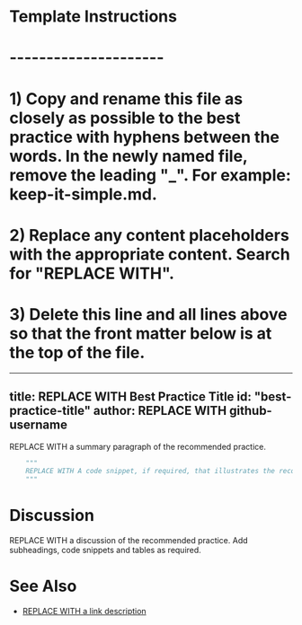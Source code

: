 # Template Instructions
# ---------------------
# 1) Copy and rename this file as closely as possible to the best practice with hyphens between the words. In the newly named file, remove the leading "_". For example: keep-it-simple.md.
# 2) Replace any content placeholders with the appropriate content. Search for "REPLACE WITH".
# 3) Delete this line and all lines above so that the front matter below is at the top of the file. 
---
title: REPLACE WITH Best Practice Title
id: "best-practice-title"
author: REPLACE WITH github-username
---

REPLACE WITH a summary paragraph of the recommended practice.

```python
    """
    REPLACE WITH A code snippet, if required, that illustrates the recommended practice. Change the name of the language if needed. DELETE entire section if not required.
    """
```

# Discussion 

REPLACE WITH a discussion of the recommended practice. Add subheadings, code snippets and tables as required.

# See Also

* [REPLACE WITH a link description](http://www.google.com) 
